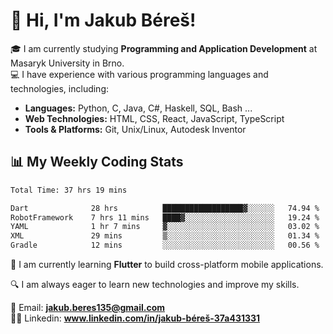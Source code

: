# 👋 Hi, I'm Jakub Béreš!

🎓 I am currently studying **Programming and Application Development** at Masaryk University in Brno.  
💻 I have experience with various programming languages and technologies, including:  
   - **Languages:** Python, C, Java, C#, Haskell, SQL, Bash ...  
   - **Web Technologies:** HTML, CSS, React, JavaScript, TypeScript  
   - **Tools & Platforms:** Git, Unix/Linux, Autodesk Inventor

## 📊 My Weekly Coding Stats
<!--START_SECTION:waka-->

```txt
Total Time: 37 hrs 19 mins

Dart              28 hrs          ██████████████████▓░░░░░░   74.94 %
RobotFramework    7 hrs 11 mins   ████▓░░░░░░░░░░░░░░░░░░░░   19.24 %
YAML              1 hr 7 mins     ▓░░░░░░░░░░░░░░░░░░░░░░░░   03.02 %
XML               29 mins         ▒░░░░░░░░░░░░░░░░░░░░░░░░   01.34 %
Gradle            12 mins         ░░░░░░░░░░░░░░░░░░░░░░░░░   00.56 %
```

<!--END_SECTION:waka-->

🚀 I am currently learning **Flutter** to build cross-platform mobile applications.  

🔍 I am always eager to learn new technologies and improve my skills.  

📩 Email:        **jakub.beres135@gmail.com**  
🧑‍💻 Linkedin:     **www.linkedin.com/in/jakub-béreš-37a431331**


